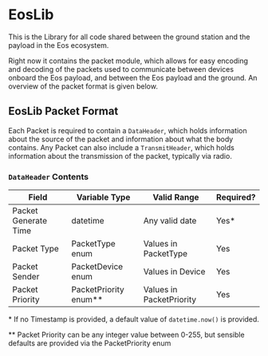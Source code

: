 # EosLib
This is the Library for all code shared between the ground station and the payload in the Eos ecosystem.

Right now it contains the packet module, which allows for easy encoding and decoding of the packets used to communicate 
between devices onboard the Eos payload, and between the Eos payload and the ground. An overview of the packet format is
given below.

## EosLib Packet Format

Each Packet is required to contain a `DataHeader`, which holds information about the source of the packet and 
information about what the body contains. Any Packet can also include a `TransmitHeader`, which holds information 
about the transmission of the packet, typically via radio.

### `DataHeader` Contents

| Field                | Variable Type           | Valid Range              | Required? |
|----------------------|-------------------------|--------------------------|-----------|
| Packet Generate Time | datetime                | Any valid date           | Yes\*     |
| Packet Type          | PacketType enum         | Values in PacketType     | Yes       |
| Packet Sender        | PacketDevice enum       | Values in Device         | Yes       |
| Packet Priority      | PacketPriority enum\*\* | Values in PacketPriority | Yes       |

\* If no Timestamp is provided, a default value of `datetime.now()` is provided.

\*\* Packet Priority can be any integer value between 0-255, but sensible defaults are provided via the PacketPriority 
enum


